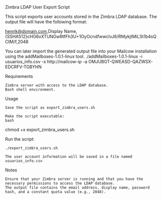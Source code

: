 Zimbra LDAP User Export Script

This script exports user accounts stored in the Zimbra LDAP database. The output file will have the following format:

henrik@domain.com,Display Name,{SSHA512}cHG6xXTUNGwRtfFh3U+1OyOcndfwwclvJ6/RMykjtMiLSt1b4sQCtM/f,2048

You can later import the generated output file into your Mailcow installation using the addMailboxes-1.0.1-linux tool.
./addMailboxes-1.0.1-linux -i usuarios_info.csv -s http://mailcow-ip -a OMJUBGT-QWEASD-QAZWSX-EDCRFV-TGBYHN

Requirements

    Zimbra server with access to the LDAP database.
    Bash shell environment.

Usage

    Save the script as export_zimbra_users.sh

    Make the script executable:
    bash

chmod +x export_zimbra_users.sh

Run the script:

    ./export_zimbra_users.sh

    The user account information will be saved in a file named usuarios_info.csv

Notes

    Ensure that your Zimbra server is running and that you have the necessary permissions to access the LDAP database.
    The output file contains the email address, display name, password hash, and a constant quota value (e.g., 2048).
